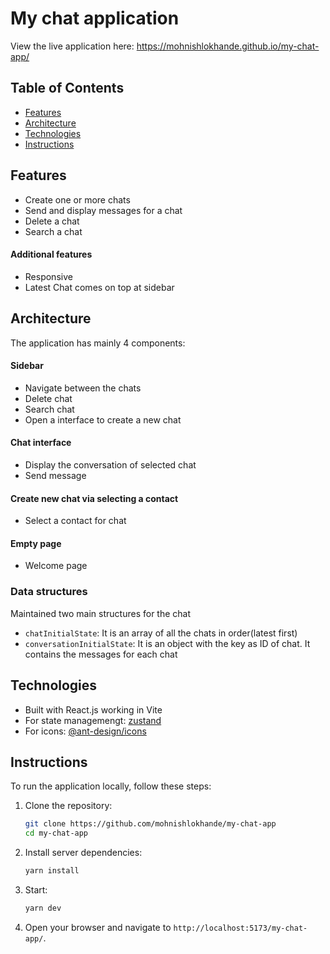 # My chat application

View the live application here: https://mohnishlokhande.github.io/my-chat-app/

## Table of Contents

- [Features](#features)
- [Architecture](#architecture)
- [Technologies](#technologies)
- [Instructions](#instructions)

## Features

- Create one or more chats
- Send and display messages for a chat
- Delete a chat
- Search a chat

#### Additional features

- Responsive
- Latest Chat comes on top at sidebar

## Architecture

The application has mainly 4 components:

#### Sidebar

- Navigate between the chats
- Delete chat
- Search chat
- Open a interface to create a new chat

#### Chat interface

- Display the conversation of selected chat
- Send message

#### Create new chat via selecting a contact

- Select a contact for chat

#### Empty page

- Welcome page

### Data structures

Maintained two main structures for the chat

- `chatInitialState`: It is an array of all the chats in order(latest first)
- `conversationInitialState`: It is an object with the key as ID of chat. It contains the messages for each chat

## Technologies

- Built with React.js working in Vite
- For state managemengt: [zustand](https://zustand-demo.pmnd.rs/)
- For icons: [@ant-design/icons](https://ant.design/components/icon)

## Instructions

To run the application locally, follow these steps:

1. Clone the repository:

   ```sh
   git clone https://github.com/mohnishlokhande/my-chat-app
   cd my-chat-app
   ```

2. Install server dependencies:

   ```sh
   yarn install
   ```

3. Start:
   ```sh
   yarn dev
   ```
4. Open your browser and navigate to `http://localhost:5173/my-chat-app/`.
